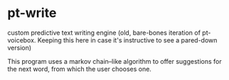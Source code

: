 # pt-write
custom predictive text writing engine (old, bare-bones iteration of pt-voicebox. Keeping this here in case it's instructive to see a pared-down version)

This program uses a markov chain–like algorithm to offer suggestions for the next word, from which the user chooses one.
